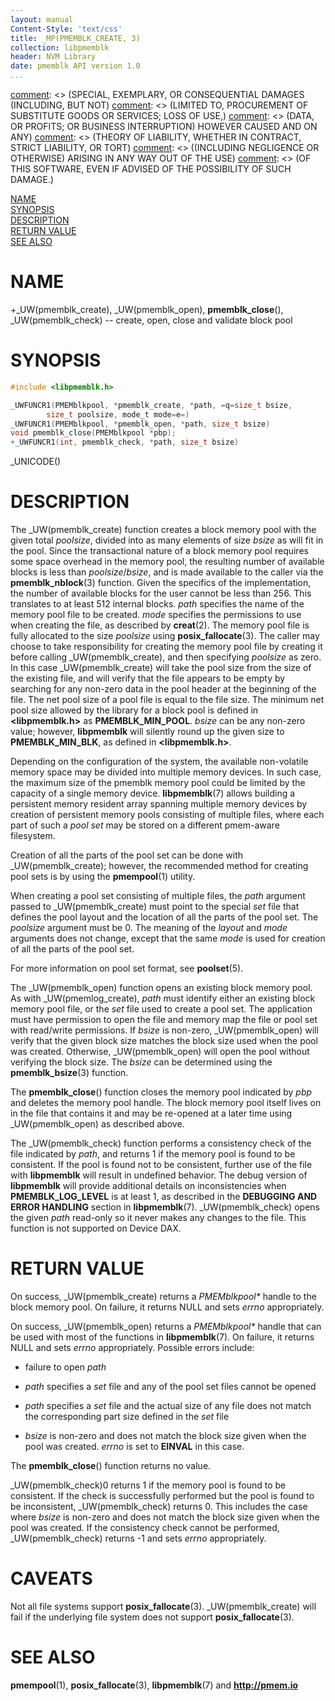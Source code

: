 ```yaml
---
layout: manual
Content-Style: 'text/css'
title: _MP(PMEMBLK_CREATE, 3)
collection: libpmemblk
header: NVM Library
date: pmemblk API version 1.0
...
```


[comment]: <> (Copyright 2017, Intel Corporation)

[comment]: <> (Redistribution and use in source and binary forms, with or without)
[comment]: <> (modification, are permitted provided that the following conditions)
[comment]: <> (are met:)
[comment]: <> (    * Redistributions of source code must retain the above copyright)
[comment]: <> (      notice, this list of conditions and the following disclaimer.)
[comment]: <> (    * Redistributions in binary form must reproduce the above copyright)
[comment]: <> (      notice, this list of conditions and the following disclaimer in)
[comment]: <> (      the documentation and/or other materials provided with the)
[comment]: <> (      distribution.)
[comment]: <> (    * Neither the name of the copyright holder nor the names of its)
[comment]: <> (      contributors may be used to endorse or promote products derived)
[comment]: <> (      from this software without specific prior written permission.)

[comment]: <> (THIS SOFTWARE IS PROVIDED BY THE COPYRIGHT HOLDERS AND CONTRIBUTORS)
[comment]: <> ("AS IS" AND ANY EXPRESS OR IMPLIED WARRANTIES, INCLUDING, BUT NOT)
[comment]: <> (LIMITED TO, THE IMPLIED WARRANTIES OF MERCHANTABILITY AND FITNESS FOR)
[comment]: <> (A PARTICULAR PURPOSE ARE DISCLAIMED. IN NO EVENT SHALL THE COPYRIGHT)
[comment]: <> (OWNER OR CONTRIBUTORS BE LIABLE FOR ANY DIRECT, INDIRECT, INCIDENTAL,)
[comment]: <> (SPECIAL, EXEMPLARY, OR CONSEQUENTIAL DAMAGES (INCLUDING, BUT NOT)
[comment]: <> (LIMITED TO, PROCUREMENT OF SUBSTITUTE GOODS OR SERVICES; LOSS OF USE,)
[comment]: <> (DATA, OR PROFITS; OR BUSINESS INTERRUPTION) HOWEVER CAUSED AND ON ANY)
[comment]: <> (THEORY OF LIABILITY, WHETHER IN CONTRACT, STRICT LIABILITY, OR TORT)
[comment]: <> ((INCLUDING NEGLIGENCE OR OTHERWISE) ARISING IN ANY WAY OUT OF THE USE)
[comment]: <> (OF THIS SOFTWARE, EVEN IF ADVISED OF THE POSSIBILITY OF SUCH DAMAGE.)

[comment]: <> (pmemblk_create.3 -- man page for libpmemblk create, open, close and validate functions)

[NAME](#name)<br />
[SYNOPSIS](#synopsis)<br />
[DESCRIPTION](#description)<br />
[RETURN VALUE](#return-value)<br />
[SEE ALSO](#see-also)<br />


# NAME #

+_UW(pmemblk_create), _UW(pmemblk_open),
**pmemblk_close**(), _UW(pmemblk_check)
-- create, open, close and validate block pool


# SYNOPSIS #

```c
#include <libpmemblk.h>

_UWFUNCR1(PMEMblkpool, *pmemblk_create, *path, =q=size_t bsize,
		size_t poolsize, mode_t mode=e=)
_UWFUNCR1(PMEMblkpool, *pmemblk_open, *path, size_t bsize)
void pmemblk_close(PMEMblkpool *pbp);
+_UWFUNCR1(int, pmemblk_check, *path, size_t bsize)
```

_UNICODE()


# DESCRIPTION #

The _UW(pmemblk_create) function creates a block memory pool with the given
total *poolsize*, divided into as many elements of size *bsize* as will fit in
the pool. Since the transactional nature of a block memory pool requires some
space overhead in the memory pool, the resulting number of available blocks is
less than *poolsize*/*bsize*, and is made available to the caller via the
**pmemblk_nblock**(3) function. Given the specifics of the implementation, the
number of available blocks for the user cannot be less than 256. This
translates to at least 512 internal blocks. *path* specifies the name of the
memory pool file to be created. *mode* specifies the permissions to use when
creating the file, as described by **creat**(2). The memory pool file is fully
allocated to the size *poolsize* using **posix_fallocate**(3). The caller may
choose to take responsibility for creating the memory pool file by creating it
before calling _UW(pmemblk_create), and then specifying *poolsize* as zero. In
this case _UW(pmemblk_create) will take the pool size from the size of the
existing file, and will verify that the file appears to be empty by searching
for any non-zero data in the pool header at the beginning of the file. The net
pool size of a pool file is equal to the file size. The minimum net pool size
allowed by the library for a block pool is defined in **\<libpmemblk.h\>** as
**PMEMBLK_MIN_POOL**. *bsize* can be any non-zero value; however,
**libpmemblk** will silently round up
the given size to **PMEMBLK_MIN_BLK**, as defined in **\<libpmemblk.h\>**.

Depending on the configuration of the system, the available non-volatile
memory space may be divided into multiple memory devices. In such case, the
maximum size of the pmemblk memory pool could be limited by the capacity of a
single memory device. **libpmemblk**(7) allows building a persistent memory
resident array spanning multiple memory devices by creation of persistent
memory pools consisting of multiple files, where each part of such a *pool set*
may be stored on a different pmem-aware filesystem.

Creation of all the parts of the pool set can be done with _UW(pmemblk_create);
however, the recommended method for creating pool sets is by using the
**pmempool**(1) utility.

When creating a pool set consisting of multiple files, the *path* argument
passed to _UW(pmemblk_create) must point to the special *set* file that defines
the pool layout and the location of all the parts of the pool set. The
*poolsize* argument must be 0. The meaning of the *layout* and *mode* arguments
does not change, except that the same *mode* is used for creation of all the
parts of the pool set.

For more information on pool set format, see **poolset**(5).

The _UW(pmemblk_open) function opens an existing block memory pool.
As with _UW(pmemlog_create), *path* must identify either an existing
block memory pool file, or the *set* file used to create a pool set.
The application must have permission to open the file and memory map the
file or pool set with read/write permissions. If *bsize* is non-zero,
_UW(pmemblk_open) will verify that the given block size matches the block
size used when the pool was created. Otherwise, _UW(pmemblk_open) will open
the pool without verifying the block size. The *bsize* can be determined
using the **pmemblk_bsize**(3) function.

The **pmemblk_close**() function closes the memory pool
indicated by *pbp* and deletes the memory pool handle.
The block memory pool itself lives on in the file that contains it and may be
re-opened at a later time using _UW(pmemblk_open) as described above.

The _UW(pmemblk_check) function performs a consistency check of the file
indicated by *path*, and returns 1 if the memory pool is found to be
consistent. If the pool is found not to be consistent, further use of the
file with **libpmemblk** will result in undefined behavior. The debug version
of **libpmemblk** will provide additional details on inconsistencies when
**PMEMBLK_LOG_LEVEL** is at least 1, as described in the **DEBUGGING AND ERROR
HANDLING** section in **libpmemblk**(7). _UW(pmemblk_check) opens the given
*path* read-only so it never makes any changes to the file. This function is
not supported on Device DAX.


# RETURN VALUE #

On success, _UW(pmemblk_create) returns a *PMEMblkpool\** handle to the block
memory pool. On failure, it returns NULL and sets *errno* appropriately.

On success, _UW(pmemblk_open) returns a *PMEMblkpool\** handle that can be
used with most of the functions in **libpmemblk**(7). On failure, it returns
NULL and sets *errno* appropriately. Possible errors include:

+ failure to open *path*

+ *path* specifies a *set* file and any of the pool set files cannot be opened

+ *path* specifies a *set* file and the actual size of any file does not
match the corresponding part size defined in the *set* file

+ *bsize* is non-zero and does not match the block size given when the pool
was created. *errno* is set to **EINVAL** in this case.

The **pmemblk_close**() function returns no value.

_UW(pmemblk_check)0 returns 1 if the memory pool is found to be consistent.
If the check is successfully performed but the pool is found to be inconsistent,
_UW(pmemblk_check) returns 0. This includes the case where *bsize* is non-zero
and does not match the block size given when the pool was created. If the
consistency check cannot be performed, _UW(pmemblk_check) returns -1 and sets
*errno* appropriately.


# CAVEATS #

Not all file systems support **posix_fallocate**(3). _UW(pmemblk_create) will
fail if the underlying file system does not support **posix_fallocate**(3).


# SEE ALSO #
**pmempool**(1), **posix_fallocate**(3), **libpmemblk**(7) and **<http://pmem.io>**
